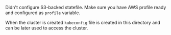 Didn't configure S3-backed statefile.
Make sure you have AWS profile ready and configured as `profile` variable.

When the cluster is created `kubeconfig` file is created in this directory and can be later used to access the cluster.
